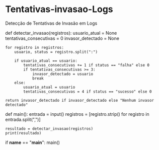 # Tentativas-invasao-Logs
Detecção de Tentativas de Invasão em Logs

def detectar_invasao(registros):
    usuario_atual = None
    tentativas_consecutivas = 0
    invasor_detectado = None

    for registro in registros:
        usuario, status = registro.split(":")

        if usuario_atual == usuario:
            tentativas_consecutivas += 1 if status == "falha" else 0
            if tentativas_consecutivas >= 3:
                invasor_detectado = usuario
                break
        else:
            usuario_atual = usuario
            tentativas_consecutivas = 4 if status == "sucesso" else 0

    return invasor_detectado if invasor_detectado else "Nenhum invasor detectado"

def main():
    entrada = input()
    registros = [registro.strip() for registro in entrada.split(",")]

    resultado = detectar_invasao(registros)
    print(resultado)

if __name__ == "__main__":
    main()
